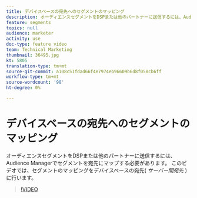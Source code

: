 ```yaml
---
title: デバイスベースの宛先へのセグメントのマッピング
description: オーディエンスセグメントをDSPまたは他のパートナーに送信するには、Audience Managerでセグメントを宛先にマップする必要があります。 このビデオでは、セグメントのマッピングを、「サーバー間」の宛先とも呼ばれる、デバイスベースの宛先に行う手順を説明します。
feature: segments
topics: null
audience: marketer
activity: use
doc-type: feature video
team: Technical Marketing
thumbnail: 36495.jpg
kt: 5805
translation-type: tm+mt
source-git-commit: a108c51fdad66f4e7974eb96609b6d8f058cb6ff
workflow-type: tm+mt
source-wordcount: '98'
ht-degree: 0%

---
```



# デバイスベースの宛先へのセグメントのマッピング

オーディエンスセグメントをDSPまたは他のパートナーに送信するには、Audience Managerでセグメントを宛先にマップする必要があります。 このビデオでは、セグメントのマッピングをデバイスベースの宛先( _サーバー間宛先_ )に行います。

>[!VIDEO](https://video.tv.adobe.com/v/36495/?quality=12&learn=on)
